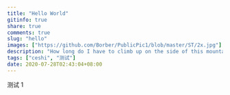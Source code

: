 ```yaml
---
title: "Hello World"
gitinfo: true
share: true
comments: true
slug: "hello"
images: ["https://github.com/Borber/PublicPic1/blob/master/ST/2x.jpg"] 
description: "How long do I have to climb up on the side of this mountain of mine?"
tags: ["ceshi", "测试"]
date: 2020-07-28T02:43:04+08:00
---
```


 

测试 1 



